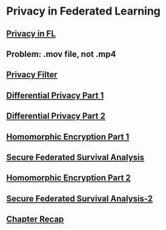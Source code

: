 # Privacy in Federated Learning

## [Privacy in FL](https://developer.download.nvidia.com/assets/Clara/flare/tutorials/Chapter5/DLI-Chapter5-Privacy.1.mp4)

## Problem: .mov file, not .mp4
## [Privacy Filter](https://developer.download.nvidia.com/assets/Clara/flare/tutorials/Chapter5/DLI-Chapter5-Privacy.1.nb.mov)
## [Differential Privacy Part 1](https://developer.download.nvidia.com/assets/Clara/flare/tutorials/Chapter5/DLI-Chapter5-Privacy.2.mp4)
## [Differential Privacy Part 2](https://developer.download.nvidia.com/assets/Clara/flare/tutorials/Chapter5/DLI-Chapter5-Privacy.2.nb.mov)
## [Homomorphic Encryption Part 1](https://developer.download.nvidia.com/assets/Clara/flare/tutorials/Chapter5/DLI-Chapter5-Privacy.3.1.mp4)
## [Secure Federated Survival Analysis](https://developer.download.nvidia.com/assets/Clara/flare/tutorials/Chapter5/DLI-Chapter5-Privacy.3.2.mp4)
## [Homomorphic Encryption Part 2](https://developer.download.nvidia.com/assets/Clara/flare/tutorials/Chapter5/DLI-Chapter5-Privacy.3.nb_1.mov)
## [Secure Federated Survival Analysis-2](https://developer.download.nvidia.com/assets/Clara/flare/tutorials/Chapter5/DLI-Chapter5-Privacy.3.nb_2.mp4)
## [Chapter Recap](https://developer.download.nvidia.com/assets/Clara/flare/tutorials/Chapter5/DLI-Chapter5-Privacy.4.mp4)

